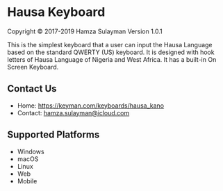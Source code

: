 Hausa Keyboard
=====================

Copyright © 2017-2019 Hamza Sulayman
Version 1.0.1

This is the simplest keyboard that a user can input the Hausa Language based on the standard QWERTY (US) keyboard. It is designed with hook letters of Hausa Language of Nigeria and West Africa. It has a built-in On Screen Keyboard. 

Contact Us
----------
 * Home: https://keyman.com/keyboards/hausa_kano
 * Contact:  	<hamza.sulayman@icloud.com>

Supported Platforms
-------------------
 * Windows
 * macOS
 * Linux
 * Web
 * Mobile
 

 
